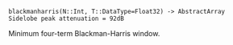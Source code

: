 ```
blackmanharris(N::Int, T::DataType=Float32) -> AbstractArray
Sidelobe peak attenuation = 92dB
```

Minimum four-term Blackman-Harris window.
